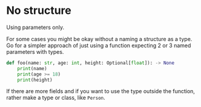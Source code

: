 # No structure

Using parameters only.

For some cases you might be okay without a naming a structure as a type. Go for a simpler approach of just using a function expecting 2 or 3 named parameters with types.

```python
def foo(name: str, age: int, height: Optional[float]): -> None
    print(name)
    print(age >= 18)
    print(height)
```

If there are more fields and if you want to use the type outside the function, rather make a type or class, like `Person`.
